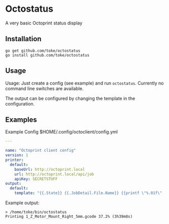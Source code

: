 # Octostatus

A very basic Octoprint status display

## Installation

```
go get github.com/toke/octostatus
go install github.com/toke/octostatus
```

## Usage

Usage: Just create a config (see example) and run `octostatus`.
Currently no command line switches are available.

The output can be configured by changing the template in the configuration.

## Examples

Example Config $HOME/.config/octoclient/config.yml
```yaml
---

name: "Octoprint client config"
version: 1
printer:
  default:
    baseUrl: http://octoprint.local
    url: http://octoprint.local/api/job
    apiKey: SECRETSTUFF
output:
  default:
    template: "{{.State}} {{.JobDetail.File.Name}} {{printf \"%.01f\" .Progress.Completion }}% ({{ .Progress.PrintTimeLeftString }})"
```


Example output:
```
> /home/toke/bin/octostatus                                          
Printing 1_Z_Motor_Mount_Right_5mm.gcode 37.2% (3h39m8s)
```
